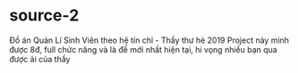 # source-2
Đồ án Quản Lí Sinh Viên theo hệ tín chỉ - Thầy thư hè 2019
Project này mình được 8đ, full chức năng và là đề mới nhất hiện tại, hi vọng nhiều bạn qua được ải của thầy
